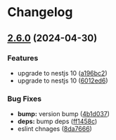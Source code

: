 # Changelog

## [2.6.0](https://github.com/rubiin/nestjs-easyconfig/compare/2.5.0...v2.6.0) (2024-04-30)


### Features

* upgrade to nestjs 10 ([a196bc2](https://github.com/rubiin/nestjs-easyconfig/commit/a196bc207ce9b286ce0fed50acfbefe9f68dde58))
* upgrade to nestjs 10 ([6012ed6](https://github.com/rubiin/nestjs-easyconfig/commit/6012ed6a659fe03a93a071b92a180c3f0cd4c165))


### Bug Fixes

* **bump:** version bump ([4b1d037](https://github.com/rubiin/nestjs-easyconfig/commit/4b1d0374f4dbc02b95072b420a2c5c84347c6820))
* **deps:** bump deps ([ff1458c](https://github.com/rubiin/nestjs-easyconfig/commit/ff1458c4b86dc15cfc5492f65e0aa3505125c18e))
* eslint chnages ([8da7666](https://github.com/rubiin/nestjs-easyconfig/commit/8da7666de5771cec1eb93db14019a6f39772777d))
